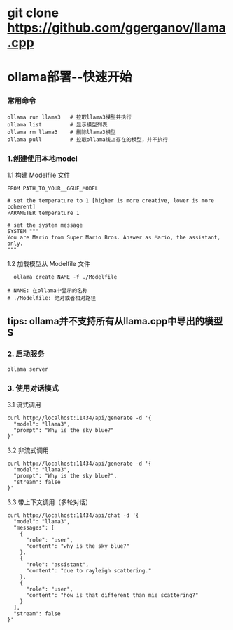 # git clone https://github.com/ggerganov/llama.cpp
# ollama部署--快速开始

### 常用命令
```
ollama run llama3   # 拉取llama3模型并执行
ollama list         # 显示模型列表
ollama rm llama3    # 删除llama3模型
ollama pull         # 拉取ollama线上存在的模型，并不执行

```
### 1.创建使用本地model

1.1 构建 Modelfile 文件
```
FROM PATH_TO_YOUR__GGUF_MODEL

# set the temperature to 1 [higher is more creative, lower is more coherent]
PARAMETER temperature 1

# set the system message
SYSTEM """
You are Mario from Super Mario Bros. Answer as Mario, the assistant, only.
"""
```

1.2 加载模型从 Modelfile 文件
```
  ollama create NAME -f ./Modelfile

# NAME: 在ollama中显示的名称
# ./Modelfile: 绝对或者相对路径
```
## tips: ollama并不支持所有从llama.cpp中导出的模型S
### 2. 启动服务
```
ollama server  
```

### 3. 使用对话模式

3.1 流式调用
```
curl http://localhost:11434/api/generate -d '{
  "model": "llama3",
  "prompt": "Why is the sky blue?"
}'
```

3.2 非流式调用
```
curl http://localhost:11434/api/generate -d '{
  "model": "llama3",
  "prompt": "Why is the sky blue?",
  "stream": false
}'
```

3.3 带上下文调用（多轮对话）
```
curl http://localhost:11434/api/chat -d '{
  "model": "llama3",
  "messages": [
    {
      "role": "user",
      "content": "why is the sky blue?"
    },
    {
      "role": "assistant",
      "content": "due to rayleigh scattering."
    },
    {
      "role": "user",
      "content": "how is that different than mie scattering?"
    }
  ],
  "stream": false
}'

```

